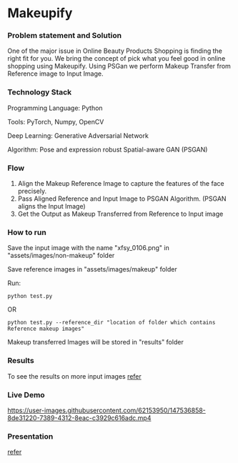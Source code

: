 # Makeupify

### Problem statement and Solution

One of the major issue in Online Beauty Products Shopping is finding the right fit for you. We bring the concept of pick what you feel good in online shopping using Makeupify. Using PSGan we perform Makeup Transfer from Reference image to Input Image.

### Technology Stack

   Programming Language: Python
   
   Tools:  PyTorch, Numpy, OpenCV
   
   Deep Learning: Generative Adversarial Network
   
   Algorithm: Pose and expression robust Spatial-aware GAN (PSGAN)
  
### Flow

1. Align the Makeup Reference Image to capture the features of the face precisely.
2. Pass  Aligned Reference and Input Image to PSGAN Algorithm. (PSGAN aligns the Input Image)
3. Get the Output as Makeup Transferred from Reference to Input image

### How to run

Save the input image with the name "xfsy_0106.png" in "assets/images/non-makeup" folder

Save reference images in "assets/images/makeup" folder

Run:

```
python test.py

```
OR

```
python test.py --reference_dir "location of folder which contains Reference makeup images"

```

Makeup transferred Images will be stored in "results" folder

### Results

To see the results on more input images [refer](https://docs.google.com/document/d/1E5fstgg2GfWi2atmc-uyFF5kj2vXV-6RDne-bcd5S3s/edit?usp=sharing)



### Live Demo
https://user-images.githubusercontent.com/62153950/147536858-8de31220-7389-4312-8eac-c3929c616adc.mp4



### Presentation 

[refer](https://drive.google.com/file/d/1e93iILurdg9Qs85dJghRrq6g2gBhhhoU/view?usp=sharing)


